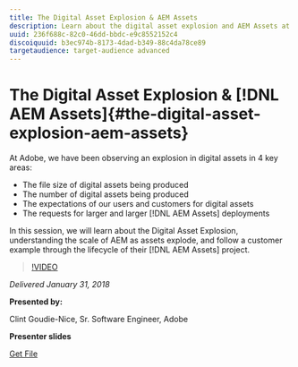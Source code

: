 ```yaml
---
title: The Digital Asset Explosion & AEM Assets
description: Learn about the digital asset explosion and AEM Assets at Adobe.
uuid: 236f688c-82c0-46dd-bbdc-e9c8552152c4
discoiquuid: b3ec974b-8173-4dad-b349-88c4da78ce89
targetaudience: target-audience advanced
---
```


# The Digital Asset Explosion & [!DNL AEM Assets]{#the-digital-asset-explosion-aem-assets}

At Adobe, we have been observing an explosion in digital assets in 4 key areas:

* The file size of digital assets being produced
* The number of digital assets being produced
* The expectations of our users and customers for digital assets
* The requests for larger and larger [!DNL AEM Assets] deployments

In this session, we will learn about the Digital Asset Explosion, understanding the scale of AEM as assets explode, and follow a customer example through the lifecycle of their [!DNL AEM Assets] project. 

>[!VIDEO](https://video.tv.adobe.com/v/21474/?quality=9)

*Delivered January 31, 2018*

**Presented by:**

Clint Goudie-Nice, Sr. Software Engineer, Adobe

**Presenter slides**

[Get File](assets/1+30+18+the+digital+asset+explosion+gems.pdf)
<!--
[Get back to the Overview](https://helpx.adobe.com/experience-manager/kt/eseminars/gems/aem-index.html)
-->
